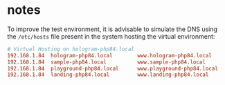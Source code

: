 # notes

To improve the test environment, it is advisable to simulate the DNS using the `/etc/hosts` file present in the system hosting the virtual environment:

```conf
# Virtual Hosting on hologram-php84.local
192.168.1.84  hologram-php84.local        www.hologram-php84.local
192.168.1.84  sample-php84.local          www.sample-php84.local
192.168.1.84  playground-php84.local      www.playground-php84.local
192.168.1.84  landing-php84.local         www.landing-php84.local
```
